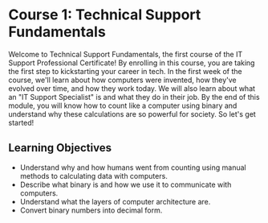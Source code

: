 # Course 1: Technical Support Fundamentals
Welcome to Technical Support Fundamentals, the first course of the IT Support Professional Certificate! By enrolling in this course, you are taking the first step to kickstarting your career in tech. In the first week of the course, we'll learn about how computers were invented, how they've evolved over time, and how they work today. We will also learn about what an "IT Support Specialist" is and what they do in their job. By the end of this module, you will know how to count like a computer using binary and understand why these calculations are so powerful for society. So let's get started!

Learning Objectives
-------------------
* Understand why and how humans went from counting using manual methods to calculating data with computers.
* Describe what binary is and how we use it to communicate with computers.
* Understand what the layers of computer architecture are.
* Convert binary numbers into decimal form.
